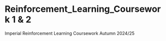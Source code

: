 # Reinforcement_Learning_Coursework 1 & 2
 Imperial Reinforcement Learning Coursework Autumn 2024/25
